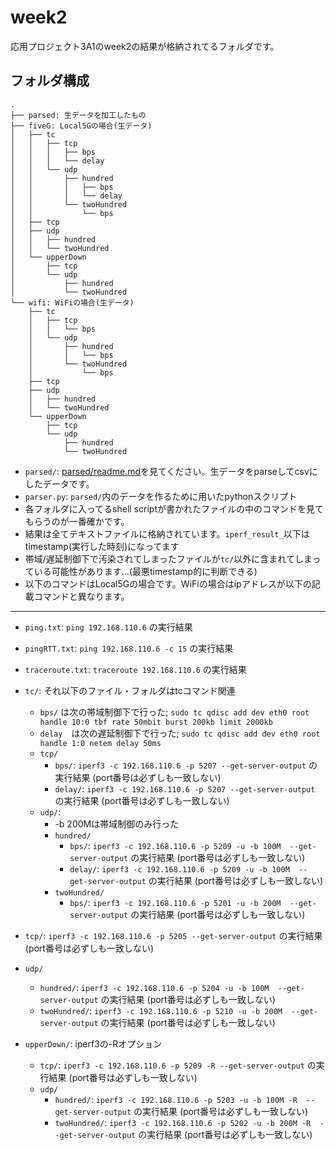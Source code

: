 # week2
応用プロジェクト3A1のweek2の結果が格納されてるフォルダです。

## フォルダ構成
```
.
├── parsed: 生データを加工したもの
├── fiveG: Local5Gの場合(生データ)
│   ├── tc
│   │   ├── tcp
│   │   │   ├── bps
│   │   │   └── delay
│   │   └── udp
│   │       ├── hundred
│   │       │   ├── bps
│   │       │   └── delay
│   │       └── twoHundred
│   │           └── bps
│   ├── tcp
│   ├── udp
│   │   ├── hundred
│   │   └── twoHundred
│   └── upperDown
│       ├── tcp
│       └── udp
│           ├── hundred
│           └── twoHundred
└── wifi: WiFiの場合(生データ)
    ├── tc
    │   ├── tcp
    │   │   └── bps
    │   └── udp
    │       ├── hundred
    │       │   └── bps
    │       └── twoHundred
    │           └── bps
    ├── tcp
    ├── udp
    │   ├── hundred
    │   └── twoHundred
    └── upperDown
        ├── tcp
        └── udp
            ├── hundred
            └── twoHundred
```
- `parsed/`: [parsed/readme.md](./parsed/readme.md)を見てください。生データをparseしてcsvにしたデータです。
- `parser.py`: `parsed/`内のデータを作るために用いたpythonスクリプト
- 各フォルダに入ってるshell scriptが書かれたファイルの中のコマンドを見てもらうのが一番確かです。
- 結果は全てテキストファイルに格納されています。`iperf_result_`以下はtimestamp(実行した時刻)になってます
- 帯域/遅延制御下で汚染されてしまったファイルが`tc/`以外に含まれてしまっている可能性があります...(最悪timestamp的に判断できる)
- 以下のコマンドはLocal5Gの場合です。WiFiの場合はipアドレスが以下の記載コマンドと異なります。
***

- `ping.txt`: `ping 192.168.110.6` の実行結果
- `pingRTT.txt`: `ping 192.168.110.6 -c 15` の実行結果
- `traceroute.txt`: `traceroute 192.168.110.6` の実行結果

- `tc/`: それ以下のファイル・フォルダはtcコマンド関連
  - `bps/` は次の帯域制御下で行った;
  `sudo tc qdisc add dev eth0 root handle 10:0 tbf rate 50mbit burst 200kb limit 2000kb`
  - `delay`　は次の遅延制御下で行った;
  `sudo tc qdisc add dev eth0 root handle 1:0 netem delay 50ms`
  - `tcp/`
    - `bps/`: `iperf3 -c 192.168.110.6 -p 5207 --get-server-output` の実行結果 (port番号は必ずしも一致しない)
    - `delay/`: `iperf3 -c 192.168.110.6 -p 5207 --get-server-output` の実行結果 (port番号は必ずしも一致しない)
  - `udp/`:
    - -b 200Mは帯域制御のみ行った
    - `hundred/`
      - `bps/`: `iperf3 -c 192.168.110.6 -p 5209 -u -b 100M  --get-server-output` の実行結果 (port番号は必ずしも一致しない)
      - `delay/`: `iperf3 -c 192.168.110.6 -p 5209 -u -b 100M  --get-server-output` の実行結果 (port番号は必ずしも一致しない)
    - `twoHundred/`
      - `bps/`: `iperf3 -c 192.168.110.6 -p 5201 -u -b 200M  --get-server-output` の実行結果 (port番号は必ずしも一致しない)

- `tcp/`: `iperf3 -c 192.168.110.6 -p 5205 --get-server-output` の実行結果 (port番号は必ずしも一致しない)

- `udp/`
  - `hundred/`: `iperf3 -c 192.168.110.6 -p 5204 -u -b 100M  --get-server-output` の実行結果 (port番号は必ずしも一致しない)
  - `twoHundred/`: `iperf3 -c 192.168.110.6 -p 5210 -u -b 200M  --get-server-output` の実行結果 (port番号は必ずしも一致しない)

- `upperDown/`: iperf3の-Rオプション
  - `tcp/`: `iperf3 -c 192.168.110.6 -p 5209 -R --get-server-output` の実行結果 (port番号は必ずしも一致しない)
  - `udp/`
    - `hundred/`: `iperf3 -c 192.168.110.6 -p 5203 -u -b 100M -R  --get-server-output` の実行結果 (port番号は必ずしも一致しない)
    - `twoHundred/`: `iperf3 -c 192.168.110.6 -p 5202 -u -b 200M -R  --get-server-output` の実行結果 (port番号は必ずしも一致しない)
